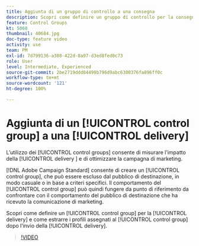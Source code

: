 ```yaml
---
title: Aggiunta di un gruppo di controllo a una consegna
description: Scopri come definire un gruppo di controllo per la consegna e come estrarre i profili assegnati al gruppo di controllo dopo l’invio della consegna.
feature: Control Groups
kt: 5060
thumbnail: 40684.jpg
doc-type: feature video
activity: use
team: PM
exl-id: 7d799136-a308-422d-8a97-d3ed8fed0c73
role: User
level: Intermediate, Experienced
source-git-commit: 2be2719ddd84490b796d9abc6300376fa896ff0c
workflow-type: tm+mt
source-wordcount: '121'
ht-degree: 100%

---
```


# Aggiunta di un [!UICONTROL control group] a una [!UICONTROL delivery]

L’utilizzo dei [!UICONTROL control groups] consente di misurare l’impatto della [!UICONTROL delivery ] e di ottimizzare la campagna di marketing.

[!DNL Adobe Campaign Standard] consente di creare un [!UICONTROL control group], che può essere escluso dal pubblico di destinazione, in modo casuale o in base a criteri specifici. Il comportamento del [!UICONTROL control group] può quindi fungere da punto di riferimento da confrontare con il comportamento del pubblico di destinazione che ha ricevuto la comunicazione di marketing.

Scopri come definire un [!UICONTROL control group] per la [!UICONTROL delivery] e come estrarre i profili assegnati al [!UICONTROL control group] dopo l’invio della [!UICONTROL delivery].

>[!VIDEO](https://video.tv.adobe.com/v/40684?quality=12)
